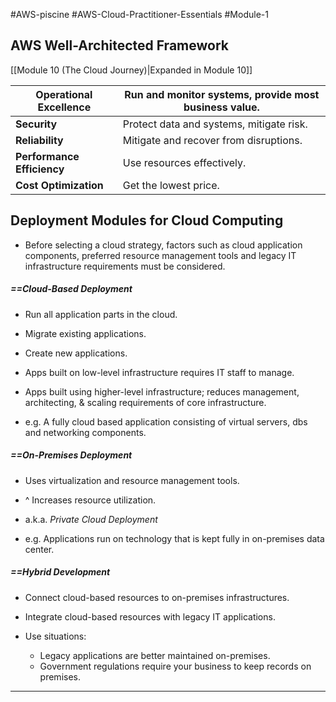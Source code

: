 #AWS-piscine #AWS-Cloud-Practitioner-Essentials #Module-1
## AWS Well-Architected Framework
[[Module 10 (The Cloud Journey)|Expanded in Module 10]]

| **Operational Excellence** | Run and monitor systems, provide most business value. |
|--|--|
| **Security** | Protect data and systems, mitigate risk. |
| **Reliability** | Mitigate and recover from disruptions. |
| **Performance Efficiency** | Use resources effectively. |
| **Cost Optimization** | Get the lowest price. |
## Deployment Modules for Cloud Computing
- Before selecting a cloud strategy, factors such as cloud application components, preferred resource management tools and legacy IT infrastructure requirements must be considered.
##### ==Cloud-Based Deployment
- Run all application parts in the cloud.
- Migrate existing applications.
- Create new applications.

- Apps built on low-level infrastructure requires IT staff to manage.
- Apps built using higher-level infrastructure; reduces management, architecting, & scaling requirements of core infrastructure.
- e.g. A fully cloud based application consisting of virtual servers, dbs and networking components.

##### ==On-Premises Deployment
- Uses virtualization and resource management tools.
- ^ Increases resource utilization.

- a.k.a. *Private Cloud Deployment*
- e.g. Applications run on technology that is kept fully in on-premises data center.

##### ==Hybrid Development
- Connect cloud-based resources to on-premises infrastructures.
- Integrate cloud-based resources with legacy IT applications.

- Use situations:
	- Legacy applications are better maintained on-premises.
	- Government regulations require your business to keep records on premises.


----
